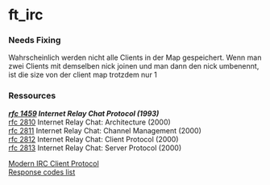 # ft_irc

### Needs Fixing
Wahrscheinlich werden nicht alle Clients in der Map gespeichert. Wenn man zwei Clients mit demselben nick joinen und man dann den nick umbenennt, ist die size von der client map trotzdem nur 1

### Ressources
***[rfc 1459](https://www.rfc-editor.org/rfc/rfc1459) Internet Relay Chat Protocol (1993)***  
[rfc 2810](https://www.rfc-editor.org/rfc/rfc2810) Internet Relay Chat: Architecture (2000)  
[rfc 2811](https://www.rfc-editor.org/rfc/rfc2811) Internet Relay Chat: Channel Management (2000)  
[rfc 2812](https://www.rfc-editor.org/rfc/rfc2812) Internet Relay Chat: Client Protocol (2000)  
[rfc 2813](https://www.rfc-editor.org/rfc/rfc2813) Internet Relay Chat: Server Protocol (2000)  

[Modern IRC Client Protocol](https://modern.ircdocs.horse/)  
[Response codes list](https://www.alien.net.au/irc/irc2numerics.html)  
